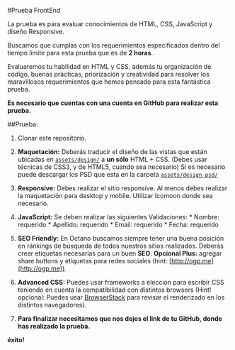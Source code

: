 #Prueba FrontEnd

La prueba es para evaluar conocimientos de HTML, CSS, JavaScript y diseño Responsive.

Buscamos que cumplas con los requerimientos especificados dentro del tiempo límite para esta prueba que es de **2 horas**.

Evaluaremos tu habilidad en HTML y CSS, además tu organización de código, buenas prácticas, priorización y creatividad para resolver los maravillosos requerimientos que hemos pensado para esta fantástica prueba.

**Es necesario que cuentas con una cuenta en GitHub para realizar esta prueba.**


##Prueba:

1. Clonar este repositorio.

1. **Maquetación:** Deberás traducir el diseño de las vistas que están ubicadas en [`assets/design/`](assets/design/) a **un sólo** HTML + CSS. (Debes usar técnicas de CSS3, y de HTML5, cuando sea necesario)
Si es necesario puede descargar los PSD que esta en la carpeta [`assets/design psd/`](assets/design/psd/)

1. **Responsive:** Debes realizar el sitio responsive. Al menos debes realizar la maquetación para desktop y mobile. Utilizar Icomoon donde sea necesario.

1. **JavaScript:** Se deben realizar las siguientes Validaciones:
		*  Nombre: requerido
		*  Apellido: requerido
		*  Email: requerido
		*  Fecha: requerido

1. **SEO Friendly:** En Octano buscamos siempre tener una buena posición en ránkings de búsqueda de todos nuestros sitios realizados. Deberás crear etiquetas necesarias para un buen **SEO**.
**Opcional Plus:** agregar share buttons y etiquetas para redes sociales (hint: [http://ogp.me](http://ogp.me)).

1. **Advanced CSS:** Puedes usar frameworks a elección para escribir CSS teniendo en cuenta la compatibilidad con distintos browsers (Hint! opcional: Puedes usar [BrowserStack](http://www.browserstack.com/) para revisar el renderizado en los distintos navegadores).

1. **Para finalizar necesitamos que nos dejes el link de tu GitHub, donde has realizado la prueba.**

**éxito!**
